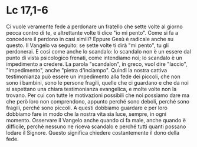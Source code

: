 Lc 17,1-6
=========

Ci vuole veramente fede a perdonare un fratello che sette volte al giorno pecca
contro di te, e altrettante volte ti dice "io mi pento". Come si fa a concedere
il perdono in casi simili? Eppure Gesù è radicale anche su questo. Il Vangelo va
seguito: se sette volte ti dirà "mi pento", tu gli perdonerai. E così come anche
lo scandalo: lo scandalo non è un essere dal punto di vista psicologico frenati,
come intendiamo noi; lo scandalo è un impedimento a credere. La parola
"scandalon", in greco, vuol dire "laccio", "impedimento", anche "pietra
d'inciampo". Quindi la nostra cattiva testimonianza può essere un impedimento
alla fede dei piccoli, che non sono i bambini, sono le persone fragili, quelle
che ci guardano e che da noi si aspettano una chiara testimonianza evangelica, e
molte volte non la trovano. Per cui con tutte le motivazioni possibili che noi
possiamo dare ma che però loro non comprendono, appunto perché sono deboli,
perché sono fragili, perché sono piccoli. A questi dobbiamo guardare e per loro
dobbiamo fare in modo che la nostra vita sia luce, sempre, in ogni momento.
Osservare il Vangelo anche quando ci fa male, anche quando è difficile, perché
nessuno ne riceva scandalo e perché tutti quanti possano lodare il Signore.
Questo significa chiedere costantemente il dono della fede.
